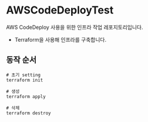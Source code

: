 # AWSCodeDeployTest
AWS CodeDeploy 사용을 위한 인프라 작업 레포지토리입니다.

- Terraform을 사용해 인프라를 구축합니다.

## 동작 순서
```
# 초기 setting
terraform init

# 생성
terraform apply

# 삭제
terraform destroy
```